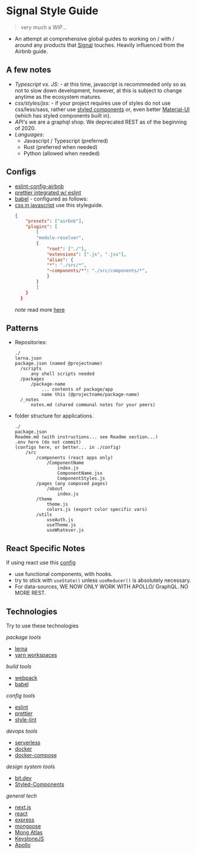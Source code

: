 # Signal Style Guide

> very much a WIP...

- An attempt at comprehensive global guides to working on / with / around any products that [Signal](http://fullsignal.co) touches. Heavily influenced from the Airbnb guide.

## A few notes

- _Typescript vs. JS_: - at this time, javascript is recommneded only so as not to slow down development, however, at this is subject to change anytime as the ecosystem matures.
- _css/styles/jss_: - if your project requires use of styles do not use css/less/sass, rather use [styled components](http://styled-components.com) or, even better [Material-UI](http://material-ui.com) (which has styled components built in).
- _API's_ we are a graphql shop. We deprecated REST as of the beginning of 2020.
- _Languages_:
  - Javascript / Typescript (preferred)
  - Rust (preferred when needed)
  - Python (allowed when needed)

## Configs

- [eslint-config-airbnb](https://www.npmjs.com/package/eslint-config-airbnb)
- [prettier integrated w/ eslint](https://github.com/prettier/eslint-config-prettier)
- [babel](http://babeljs.com) - configured as follows:
- [css in javascript](https://github.com/airbnb/javascript/tree/master/css-in-javascript) use this styleguide.
  ```json
  {
      "presets": ["airbnb"],
      "plugins": [
          [
          "module-resolver",
          {
              "root": ["./"],
              "extensions": [".js", ".jsx"],
              "alias": {
              "*": "./src/*",
              "~components/*": "./src/components/*",
              }
          }
          ]
      }
    }
  ```
  _*note*_ read more [here](https://github.com/airbnb/babel-preset-airbnb)

## Patterns

- Repositories:

  ```
  ./
  lerna.json
  package.json (named @projectname)
    /scripts
        any shell scripts needed
    /packages
        /package-name
            ... contents of package/app
            name this (@projectname/package-name)
    /_notes
        notes.md (shared communal notes for your peers)
  ```

- folder structure for applications.

  ```
  ./
  package.json
  Readme.md (with instructions... see Readme section...)
  .env here (do not commit)
  (configs here, or better... in ./config)
      /src
          /components (react apps only)
              /ComponentName
                  index.js
                  ComponentName.jsx
                  ComponentStyles.js
          /pages (any composed pages)
              /about
                  index.js
          /theme
              theme.js
              colors.js (export color specific vars)
          /utils
              useAuth.js
              useTheme.js
              useWhatever.js
  ```

## React Specific Notes

If using react use this [config](https://github.com/airbnb/javascript/tree/master/react)

- use functional components, with hooks.
- try to stick with `useState()` unless `useReducer()` is absolutely necessary.
- For data-sources, WE NOW ONLY WORK WITH APOLLO/ GraphQL. NO MORE REST.

## Technologies

Try to use these technologies

_package tools_

- [lerna](https://lerna.js.org/)
- [yarn workspaces](https://yarnpkg.com/lang/en/docs/workspaces/)

_build tools_

- [webpack](https://webpack.js.org/)
- [babel](https://babeljs.io/)

_config tools_

- [eslint](https://eslint.org/)
- [prettier](https://prettier.io/)
- [style-lint](https://stylelint.io/)

_devops tools_

- [serverless](http://serverless.com)
- [docker](https://www.docker.com/)
- [docker-compose](https://docs.docker.com/compose/)

_design system tools_

- [bit.dev](http://bit.dev)
- [Styled-Components](http;//styled-components.com)

_general tech_

- [next.js](https://nextjs.org/)
- [react](https://reactjs.org/)
- [express](https://expressjs.com/)
- [mongoose](http://mongoosejs.com)
- [Mong Atlas](https://mongodb.com)
- [KeystoneJS](http://keystonejs.com)
- [Apollo](http://apollographql.com)
